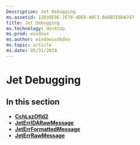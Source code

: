 ```yaml
---
Description: Jet Debugging
ms.assetid: 12039E9E-2E78-4DE6-A0C1-B40B7E8DA747
title: Jet Debugging
ms.technology: desktop
ms.prod: windows
ms.author: windowssdkdev
ms.topic: article
ms.date: 05/31/2018
---
```


# Jet Debugging

## In this section

-   [**CchLszOfId2**](cchlszofid2.md)
-   [**JetErrIDARawMessage**](jeterridarawmessage.md)
-   [**JetErrFormattedMessage**](jeterrformattedmessage.md)
-   [**JetErrRawMessage**](jeterrrawmessage.md)

 

 



